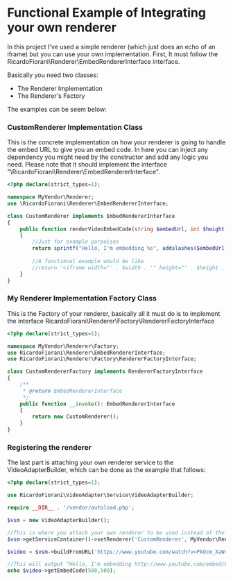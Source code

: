 # Functional Example of Integrating your own renderer
In this project I've used a simple renderer (which just does an echo of an iframe) but you can use your own implementation. 
First, It must follow the RicardoFiorani\Renderer\EmbedRendererInterface interface.

Basically you need two classes:

* The Renderer Implementation
* The Renderer's Factory

The examples can be seem below:

### CustomRenderer Implementation Class
This is the concrete implementation on how your renderer is going to handle the embed URL to give you an embed code.
In here you can inject any dependency you might need by the constructor and add any logic you need.
Please note that it should implement the interface "\RicardoFiorani\Renderer\EmbedRendererInterface".
```php
<?php declare(strict_types=1);

namespace MyVendor\Renderer;
use \RicardoFiorani\Renderer\EmbedRendererInterface;

class CustomRenderer implements EmbedRendererInterface
{
    public function renderVideoEmbedCode(string $embedUrl, int $height, int $width): string
    {
        //Just for example porpoises
        return sprintf("Hello, I'm embedding %s", addslashes($embedUrl));
        
        //A functional example would be like
        //return '<iframe width="' . $width . '" height="' . $height . '" src="' . addslashes($embedUrl) . '" frameborder="0" webkitAllowFullScreen mozallowfullscreen allowFullScreen></iframe>';
    }
}
```
### My Renderer Implementation Factory Class
This is the Factory of your renderer, basically all it must do is to implement the interface RicardoFiorani\Renderer\Factory\RendererFactoryInterface
```php
<?php declare(strict_types=1);

namespace MyVendor\Renderer\Factory;
use RicardoFiorani\Renderer\EmbedRendererInterface;
use RicardoFiorani\Renderer\Factory\RendererFactoryInterface;

class CustomRendererFactory implements RendererFactoryInterface
{
    /**
     * @return EmbedRendererInterface
     */
    public function __invoke(): EmbedRendererInterface
    {
        return new CustomRenderer();
    }
}
```
### Registering the renderer 

The last part is attaching your own renderer service to the VideoAdapterBuilder, which can be done as the example that follows:

```php
<?php declare(strict_types=1);

use RicardoFiorani\VideoAdapter\Service\VideoAdapterBuilder;

require __DIR__ . '/vendor/autoload.php';

$vsm = new VideoAdapterBuilder();

//This is where you attach your own renderer to be used instead of the default one
$vsm->getServiceContainer()->setRenderer('CustomRenderer', MyVendor\Renderer\Factory\CustomRendererFactory::class);

$video = $vsm->buildFromURL('https://www.youtube.com/watch?v=PkOcm_XaWrw');

//This will output "Hello, I'm embedding http://www.youtube.com/embed/PkOcm_XaWrw"
echo $video->getEmbedCode(500,500);
```
